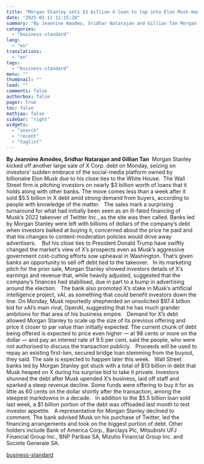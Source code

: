 ```yaml
---
title: "Morgan Stanley sets $3 billion X loan to tap into Elon Musk mania"
date: "2025-02-11 11:15:28"
summary: "By Jeannine Amodeo, Sridhar Natarajan and Gillian Tan Morgan Stanley kicked off another large sale of X Corp. debt on Monday, seizing on investors’ sudden embrace of the social-media platform owned by billionaire Elon Musk due to his close ties to the White House. The Wall Street firm is pitching..."
categories:
  - "business-standard"
lang:
  - "en"
translations:
  - "en"
tags:
  - "business-standard"
menu: ""
thumbnail: ""
lead: ""
comments: false
authorbox: false
pager: true
toc: false
mathjax: false
sidebar: "right"
widgets:
  - "search"
  - "recent"
  - "taglist"
---
```


**By Jeannine Amodeo, Sridhar Natarajan and Gillian Tan** 
Morgan Stanley kicked off another large sale of X Corp. debt on Monday, seizing on investors’ sudden embrace of the social-media platform owned by billionaire Elon Musk due to his close ties to the White House. 
The Wall Street firm is pitching investors on nearly $3 billion worth of loans that it holds along with other banks. The move comes less than a week after it sold $5.5 billion in X debt amid strong demand from buyers, according to people with knowledge of the matter.
 
The sales mark a surprising turnaround for what had initially been seen as an ill-fated financing of Musk’s 2022 takeover of Twitter Inc., as the site was then called. Banks led by Morgan Stanley were left with billions of dollars of the company’s debt when investors balked at buying it, concerned about the price he paid and that his changes to content-moderation policies would drive away advertisers. 
 
But his close ties to President Donald Trump have swiftly changed the market’s view of X’s prospects even as Musk’s aggressive government cost-cutting efforts sow upheaval in Washington. That’s given banks an opportunity to sell off debt tied to the takeover.
 
In its marketing pitch for the prior sale, Morgan Stanley showed investors details of X’s earnings and revenue that, while heavily adjusted, suggested that the company’s finances had stabilised, due in part to a bump in advertising around the election.
 
The bank also promoted X’s stake in Musk’s artificial intelligence project, xAI, as something that could benefit investors down the line. On Monday, Musk reportedly shepherded an unsolicited $97.4 billion bid for xAI’s main rival, OpenAI, suggesting that he has much grander ambitions for that area of his business empire.
 
Demand for X’s debt allowed Morgan Stanley to scale up the size of its previous offering and price it closer to par value than initially expected. The current chunk of debt being offered is expected to price even higher — at 98 cents or more on the dollar — and pay an interest rate of 9.5 per cent, said the people, who were not authorised to discuss the transaction publicly.
 
Proceeds will be used to repay an existing first-lien, secured bridge loan stemming from the buyout, they said. The sale is expected to happen later this week.
 
Wall Street banks led by Morgan Stanley got stuck with a total of $13 billion in debt that Musk heaped on X during his surprise bid to take it private. Investors shunned the debt after Musk upended X’s business, laid off staff and sparked a steep revenue decline. Some funds were offering to buy it for as little as 60 cents on the dollar shortly after the transaction, among the steepest markdowns in a decade.
 
In addition to the $5.5 billion loan sold last week, a $1 billion portion of the debt was offloaded last month to test investor appetite.
 
A representative for Morgan Stanley declined to comment. The bank advised Musk on his purchase of Twitter, led the financing arrangements and took on the biggest portion of debt. Other holders include Bank of America Corp., Barclays Plc, Mitsubishi UFJ Financial Group Inc., BNP Paribas SA, Mizuho Financial Group Inc. and Societe Generale SA.

[business-standard](https://www.business-standard.com/world-news/morgan-stanley-sets-3-billion-x-loan-to-tap-into-elon-musk-mania-125021100140_1.html)

